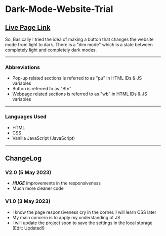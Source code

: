 # Dark-Mode-Website-Trial

## [**Live Page Link**](https://Abrahman-ra.github.io/Dark-Mode-Website-Trial)

So, Basically I tried the idea of making a button that changes the website mode from light to dark. There is a "dim mode" which is a state between completely light and completely dark modes.

---

### **Abbreviations**

- Pop-up related sections is referred to as "pu" in HTML IDs & JS variables
- Button is referred to as "Btn"
- Webpage related sections is referred to as "wb" in HTML IDs & JS variables

---

### **Languages Used**

- HTML
- CSS
- Vanilla JavaScript (JavaScript)

---

## **ChangeLog**

### **V2.0 (5 May 2023)**

- **_HUGE_** improvements in the responsiveness
- Much more cleaner code

### **V1.0 (3 May 2023)**

- I know the page responsiveness cry in the corner. I will learn CSS later
- My main concern is to apply my understanding of JS
- I will update the project soon to save the settings in the local storage (Edit: Updated!)
